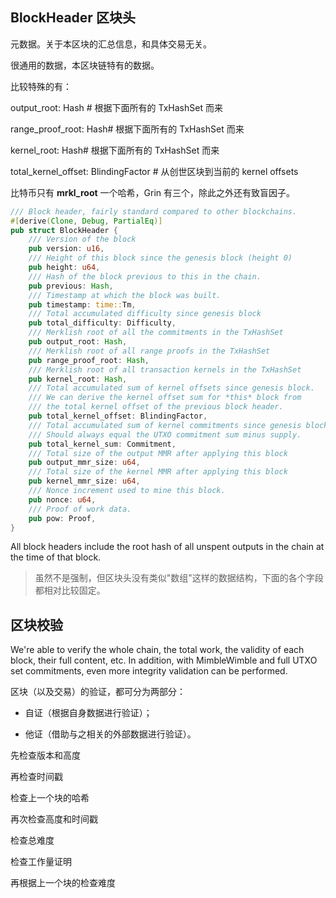 ## **BlockHeader** 区块头

元数据。关于本区块的汇总信息，和具体交易无关。

很通用的数据，本区块链特有的数据。

比较特殊的有：

output\_root: Hash \# 根据下面所有的 TxHashSet 而来

range\_proof\_root: Hash\# 根据下面所有的 TxHashSet 而来

kernel\_root: Hash\# 根据下面所有的 TxHashSet 而来

total\_kernel\_offset: BlindingFactor \# 从创世区块到当前的 kernel offsets

比特币只有 **mrkl\_root** 一个哈希，Grin 有三个，除此之外还有致盲因子。

```rust
/// Block header, fairly standard compared to other blockchains.
#[derive(Clone, Debug, PartialEq)]
pub struct BlockHeader {
    /// Version of the block
    pub version: u16,
    /// Height of this block since the genesis block (height 0)
    pub height: u64,
    /// Hash of the block previous to this in the chain.
    pub previous: Hash,
    /// Timestamp at which the block was built.
    pub timestamp: time::Tm,
    /// Total accumulated difficulty since genesis block
    pub total_difficulty: Difficulty,
    /// Merklish root of all the commitments in the TxHashSet
    pub output_root: Hash,
    /// Merklish root of all range proofs in the TxHashSet
    pub range_proof_root: Hash,
    /// Merklish root of all transaction kernels in the TxHashSet
    pub kernel_root: Hash,
    /// Total accumulated sum of kernel offsets since genesis block.
    /// We can derive the kernel offset sum for *this* block from
    /// the total kernel offset of the previous block header.
    pub total_kernel_offset: BlindingFactor,
    /// Total accumulated sum of kernel commitments since genesis block.
    /// Should always equal the UTXO commitment sum minus supply.
    pub total_kernel_sum: Commitment,
    /// Total size of the output MMR after applying this block
    pub output_mmr_size: u64,
    /// Total size of the kernel MMR after applying this block
    pub kernel_mmr_size: u64,
    /// Nonce increment used to mine this block.
    pub nonce: u64,
    /// Proof of work data.
    pub pow: Proof,
}
```

All block headers include the root hash of all unspent outputs in the chain at the time of that block.

> 虽然不是强制，但区块头没有类似"数组"这样的数据结构，下面的各个字段都相对比较固定。

## 区块校验

We're able to verify the whole chain, the total work, the validity of each block, their full content, etc. In addition, with MimbleWimble and full UTXO set commitments, even more integrity validation can be performed.

区块（以及交易）的验证，都可分为两部分：

* 自证（根据自身数据进行验证）；

* 他证（借助与之相关的外部数据进行验证）。

先检查版本和高度

再检查时间戳

检查上一个块的哈希

再次检查高度和时间戳

检查总难度

检查工作量证明

再根据上一个块的检查难度

